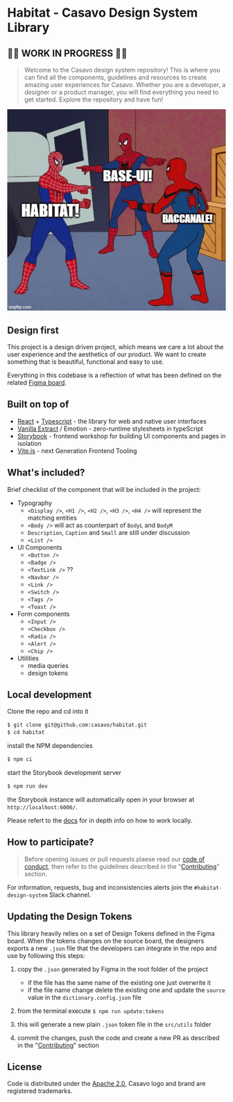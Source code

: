 # Habitat - Casavo Design System Library

## 🚧🚧 WORK IN PROGRESS 🚧🚧

> Welcome to the Casavo design system repository! This is where you can find all the components, guidelines and resources to create amazing user experiences for Casavo. Whether you are a developer, a designer or a product manager, you will find everything you need to get started. Explore the repository and have fun!

![docs/images/meme.png](docs/images/meme.png)

## Design first

This project is a design driven project, which means we care a lot about the user experience and the aesthetics of our product. We want to create something that is beautiful, functional and easy to use.

Everything in this codebase is a reflection of what has been defined on the related [Figma board](https://www.figma.com/file/0vYcLbHGHFIJ44hFI45WQJ/%F0%9F%9A%80-Habitat?type=design).

## Built on top of

- [React](https://react.dev/) + [Typescript](https://www.typescriptlang.org/) - the library for web and native user interfaces
- [Vanilla Extract](https://vanilla-extract.style/) / Emotion - zero-runtime stylesheets in typeScript
- [Storybook](https://storybook.js.org/) - frontend workshop for building UI components and pages in isolation
- [Vite.js](https://vitejs.dev/) - next Generation Frontend Tooling

## What's included?

Brief checklist of the component that will be included in the project:

- Typography
  - `<Display />`, `<H1 />`, `<H2 />`, `<H3 />`, `<H4 />` will represent the matching entities
  - `<Body />` will act as counterpart of `BodyL` and `BodyM`
  - `Description`, `Caption` and `Small` are still under discussion
  - `<List />`
- UI Components
  - `<Button />`
  - `<Badge />`
  - `<TextLink />` ??
  - `<Navbar />`
  - `<Link />`
  - `<Switch />`
  - `<Tags />`
  - `<Toast />`
- Form components
  - `<Input />`
  - `<Checkbox />`
  - `<Radio />`
  - `<Alert />`
  - `<Chip />`
- Utilities
  - media queries
  - design tokens

## Local development

Clone the repo and cd into it

```bash
$ git clone git@github.com:casavo/habitat.git
$ cd habitat
```

install the NPM dependencies

```bash
$ npm ci
```

start the Storybook development server

```bash
$ npm run dev
```

the Storybook instance will automatically open in your browser at `http://localhost:6006/`.

Please refert to the [docs](docs/development.md) for in depth info on how to work locally.

## How to participate?

> Before opening issues or pull requests plaese read our [code of conduct](CODE_OF_CONDUCT.md), then
> refer to the guidelines described in the "[Contributing](CONTRIBUTING.md)" section.

For information, requests, bug and inconsistencies alerts join the `#habitat-design-system` Slack channel.

## Updating the Design Tokens

This library heavily relies on a set of Design Tokens defined in the Figma board. When the tokens changes on the source board, the designers exports a new `.json` file that the developers can integrate in the repo and use by following this steps:

1. copy the `.json` generated by Figma in the root folder of the project

   - if the file has the same name of the existing one just overwrite it
   - if the file name change delete the existing one and update the `source` value in the `dictionary.config.json` file

2. from the terminal execute `$ npm run update:tokens`
3. this will generate a new plain `.json` token file in the `src/utils` folder
4. commit the changes, push the code and create a new PR as described in the "[Contributing](CONTRIBUTING.md)" section

## License

Code is distributed under the [Apache 2.0](LICENSE), Casavo logo and brand are registered trademarks.
